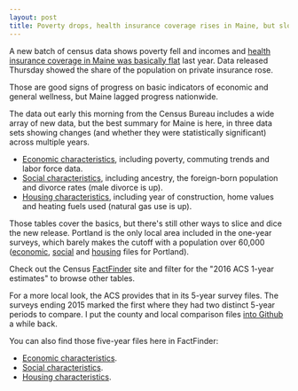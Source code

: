 ```yaml
---
layout: post
title: Poverty drops, health insurance coverage rises in Maine, but slower than nation
---
```


A new batch of census data shows poverty fell and incomes and [health insurance coverage in Maine was basically flat](https://bangordailynews.com/2017/09/12/politics/as-nations-uninsured-rate-drops-maines-holds-steady/) last year. Data released Thursday showed the share of the population on private insurance rose.

Those are good signs of progress on basic indicators of economic and general wellness, but Maine lagged progress nationwide.

The data out early this morning from the Census Bureau includes a wide array of new data, but the best summary for Maine is here, in three data sets showing changes (and whether they were statistically significant) across multiple years.

- [Economic characteristics](https://factfinder.census.gov/bkmk/table/1.0/en/ACS/16_1YR/CP03/0400000US23), including poverty, commuting trends and labor force data. 
- [Social characteristics](https://factfinder.census.gov/bkmk/table/1.0/en/ACS/16_1YR/CP02/0400000US23), including ancestry, the foreign-born population and divorce rates (male divorce is up).
- [Housing characteristics](https://factfinder.census.gov/bkmk/table/1.0/en/ACS/16_1YR/CP04/0400000US23), including year of construction, home values and heating fuels used (natural gas use is up). 

Those tables cover the basics, but there's still other ways to slice and dice the new release. Portland is the only local area included in the one-year surveys, which barely makes the cutoff with a population over 60,000 ([economic](https://goo.gl/QaRNmH), [social](https://goo.gl/rAkVMJ) and [housing](https://goo.gl/M4GYSt) files for Portland). 

Check out the Census [FactFinder](https://factfinder.census.gov/faces/nav/jsf/pages/searchresults.xhtml?refresh=t) site and filter for the "2016 ACS 1-year estimates" to browse other tables.

For a more local look, the ACS provides that in its 5-year survey files. The surveys ending 2015 marked the first where they had two distinct 5-year periods to compare. I put the county and local comparison files [into Github](https://github.com/bangordailynews/BDN-public-data/tree/master/thedata/ACS%20comparisons) a while back. 

You can also find those five-year files here in FactFinder: 

- [Economic characteristics](https://factfinder.census.gov/bkmk/table/1.0/en/ACS/15_5YR/CP03/0400000US23). 
- [Social characteristics](https://factfinder.census.gov/bkmk/table/1.0/en/ACS/15_5YR/CP02/0400000US23).
- [Housing characteristics](https://factfinder.census.gov/bkmk/table/1.0/en/ACS/15_5YR/CP04/0400000US23). 